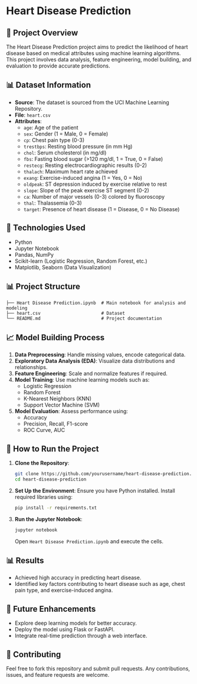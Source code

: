 # Heart Disease Prediction

## 📌 Project Overview
The Heart Disease Prediction project aims to predict the likelihood of heart disease based on medical attributes using machine learning algorithms. This project involves data analysis, feature engineering, model building, and evaluation to provide accurate predictions.

## 📊 Dataset Information
- **Source**: The dataset is sourced from the UCI Machine Learning Repository.
- **File**: `heart.csv`
- **Attributes**:
  - `age`: Age of the patient
  - `sex`: Gender (1 = Male, 0 = Female)
  - `cp`: Chest pain type (0-3)
  - `trestbps`: Resting blood pressure (in mm Hg)
  - `chol`: Serum cholesterol (in mg/dl)
  - `fbs`: Fasting blood sugar (>120 mg/dl, 1 = True, 0 = False)
  - `restecg`: Resting electrocardiographic results (0-2)
  - `thalach`: Maximum heart rate achieved
  - `exang`: Exercise-induced angina (1 = Yes, 0 = No)
  - `oldpeak`: ST depression induced by exercise relative to rest
  - `slope`: Slope of the peak exercise ST segment (0-2)
  - `ca`: Number of major vessels (0-3) colored by fluoroscopy
  - `thal`: Thalassemia (0-3)
  - `target`: Presence of heart disease (1 = Disease, 0 = No Disease)

## 🧰 Technologies Used
- Python
- Jupyter Notebook
- Pandas, NumPy
- Scikit-learn (Logistic Regression, Random Forest, etc.)
- Matplotlib, Seaborn (Data Visualization)

## 📊 Project Structure
```
├── Heart Disease Prediction.ipynb  # Main notebook for analysis and modeling
├── heart.csv                       # Dataset
└── README.md                       # Project documentation
```

## 📈 Model Building Process
1. **Data Preprocessing**: Handle missing values, encode categorical data.
2. **Exploratory Data Analysis (EDA)**: Visualize data distributions and relationships.
3. **Feature Engineering**: Scale and normalize features if required.
4. **Model Training**: Use machine learning models such as:
   - Logistic Regression
   - Random Forest
   - K-Nearest Neighbors (KNN)
   - Support Vector Machine (SVM)
5. **Model Evaluation**: Assess performance using:
   - Accuracy
   - Precision, Recall, F1-score
   - ROC Curve, AUC

## 🚀 How to Run the Project
1. **Clone the Repository**:
    ```bash
    git clone https://github.com/yourusername/heart-disease-prediction.git
    cd heart-disease-prediction
    ```

2. **Set Up the Environment**:
    Ensure you have Python installed. Install required libraries using:
    ```bash
    pip install -r requirements.txt
    ```

3. **Run the Jupyter Notebook**:
    ```bash
    jupyter notebook
    ```
    Open `Heart Disease Prediction.ipynb` and execute the cells.

## 📊 Results
- Achieved high accuracy in predicting heart disease.
- Identified key factors contributing to heart disease such as age, chest pain type, and exercise-induced angina.

## 📌 Future Enhancements
- Explore deep learning models for better accuracy.
- Deploy the model using Flask or FastAPI.
- Integrate real-time prediction through a web interface.

## 🤝 Contributing
Feel free to fork this repository and submit pull requests. Any contributions, issues, and feature requests are welcome.


